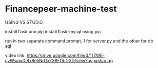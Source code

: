 # Financepeer-machine-test


USING VS STUDIO

install flask and pip install flask-mysql using pip

run in two separate command prompt, 1 for server.py and the other for db sql

video link :https://drive.google.com/file/d/11ZWE-cyWwovDi8x8ehNrDxkX8FOhf-3D/view?usp=sharing
